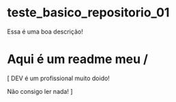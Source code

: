 # teste_basico_repositorio_01
Essa é uma boa descrição!

# Aqui é um readme meu /
[
DEV é um profissional muito doido!

Não consigo ler nada!
]